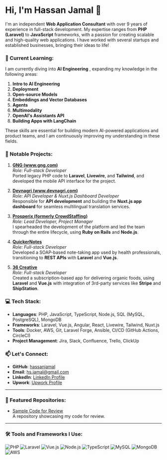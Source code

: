 # Hi, I'm Hassan Jamal 👋

I'm an independent **Web Application Consultant** with over 9 years of experience in full-stack development. My expertise ranges from **PHP (Laravel)** to **JavaScript** frameworks, with a passion for creating scalable and high-quality web applications. I have worked with several startups and established businesses, bringing their ideas to life!

### 🧠 Current Learning:
I am currently diving into **AI Engineering** , expanding my knowledge in the following areas:
1. **Intro to AI Engineering**
2. **Deployment**
3. **Open-source Models**
4. **Embeddings and Vector Databases**
5. **Agents**
6. **Multimodality**
7. **OpenAI's Assistants API**
8. **Building Apps with LangChain**

These skills are essential for building modern AI-powered applications and product teams, and I am continuously improving my understanding in these fields.

### 🌟 Notable Projects:
1. **[GNG (www.gng.com)](http://gng.com)**  
   _Role: Full-stack Developer_  
   Ported legacy PHP code to **Laravel**, **Livewire**, and **Tailwind**, and developed the mobile API interface for the project.

2. **[Devnagri (www.devnagri.com)](http://www.devnagri.com)**  
   _Role: API Developer & Nuxt.js Dashboard Developer_  
   Responsible for **API development** and building the **Nuxt.js app dashboard** for seamless multilingual translation services.

3. **[Prosperix (formerly CrowdStaffing)](https://www.prosperix.com)**  
   _Role: Lead Developer, Project Manager_  
   I spearheaded the development of the platform and led the team through the entire lifecycle, using **Ruby on Rails** and **Node.js**.

4. **[QuickerNotes](https://quickernotes.com/)**  
   _Role: Full-stack Developer_  
   Developed a SOAP-based note-taking app used by health professionals, transitioning to **REST APIs** with **Laravel** and **Vue.js**.

5. **[36 Creative](https://36creative.com/)**  
   _Role: Full-stack Developer_  
   Created a subscription-based app for delivering organic foods, using **Laravel** and **Vue.js** with integration of 3rd-party services like **Stripe** and **ShipStation**.


### 💻 Tech Stack:
- **Languages**: PHP, JavaScript, TypeScript, Node.js, SQL (MySQL, PostgreSQL), MongoDB
- **Frameworks**: Laravel, Vue.js, Angular, React, Livewire, Tailwind, Nuxt.js
- **Tools**: Docker, AWS, Git, Laravel Forge, Ansible, CI/CD (GitHub Actions, CircleCI)
- **Project Management**: Jira, Slack, Confluence, Trello, ClickUp

### 📫 Let's Connect:
- **GitHub**: [hassanjamal](https://github.com/hassanjamal)
- **Email**: hs.jamal@gmail.com
- **LinkedIn**: [LinkedIn Profile](https://www.linkedin.com/in/hassanjamal)
- **Upwork**: [Upwork Profile](https://www.upwork.com/freelancers/hassanjamal)

---

### 📂 Featured Repositories:
- [Sample Code for Review](https://github.com/hassanjamal/code_for_review)  
  A repository showcasing my code for review.

---

### 🛠 Tools and Frameworks I Use:
![PHP](https://img.shields.io/badge/-PHP-777BB4?style=flat-square&logo=php&logoColor=white)
![Laravel](https://img.shields.io/badge/-Laravel-FF2D20?style=flat-square&logo=laravel&logoColor=white)
![Vue.js](https://img.shields.io/badge/-Vue.js-4FC08D?style=flat-square&logo=vue.js&logoColor=white)
![Node.js](https://img.shields.io/badge/-Node.js-339933?style=flat-square&logo=Node.js&logoColor=white)
![TypeScript](https://img.shields.io/badge/-TypeScript-3178C6?style=flat-square&logo=typescript&logoColor=white)
![MySQL](https://img.shields.io/badge/-MySQL-4479A1?style=flat-square&logo=mysql&logoColor=white)
![MongoDB](https://img.shields.io/badge/-MongoDB-47A248?style=flat-square&logo=mongodb&logoColor=white)
![AWS](https://img.shields.io/badge/-AWS-232F3E?style=flat-square&logo=amazon-aws&logoColor=white)
